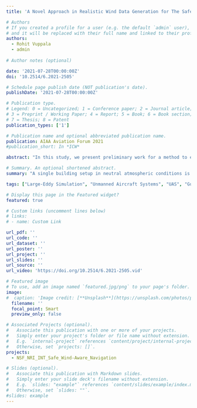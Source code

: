 ```yaml
---
title: 'A Novel Approach in Realistic Wind Data Generation for The Safe Operation of Small Unmanned Aerial Systems in Urban Environment'

# Authors
# If you created a profile for a user (e.g. the default `admin` user), write the username (folder name) here
# and it will be replaced with their full name and linked to their profile.
authors:
  - Rohit Vuppala
  - admin
  
# Author notes (optional)

date: '2021-07-28T00:00:00Z'
doi: '10.2514/6.2021-2505'

# Schedule page publish date (NOT publication's date).
publishDate: '2021-07-28T00:00:00Z'

# Publication type.
# Legend: 0 = Uncategorized; 1 = Conference paper; 2 = Journal article;
# 3 = Preprint / Working Paper; 4 = Report; 5 = Book; 6 = Book section;
# 7 = Thesis; 8 = Patent
publication_types: ['1']

# Publication name and optional abbreviated publication name.
publication: AIAA Aviation Forum 2021
#publication_short: In *ICW*

abstract: "In this study, we present preliminary work for a method to efficiently generate realistic wind data for urban environments using existing Large Eddy Simulation (LES) data for the safe operation of small unmanned aerial vehicles. A single building setup in neutral atmospheric conditions is considered a test case to demonstrate the method. The method relies on using Large Eddy Simulation data from a computational fluid dynamics simulation and a non-intrusive Reduced Order Modeling approach (ROM) coupled with Recurrent Neural Networks like Long Short Term Memory (LSTM). Proper Orthogonal Decomposition (POD) transform extracts modal coefficients from the high-resolution data snapshots. The LSTM network is trained on a specific number of modal coefficients defined by their relative information content. Modal predictions for future time steps are then obtained using this trained LSTM network without computationally expensive CFD simulations. An inverse POD transform obtains the corresponding velocity fields on these modal coefficients for future time steps. Since no prior information about the underlying governing equations is utilized for the predictions, the method is entirely non-intrusive."

# Summary. An optional shortened abstract.
summary: "A single building setup in neutral atmospheric conditions is considered a test case to demonstrate the method. The method relies on using Large Eddy Simulation data from a computational fluid dynamics simulation and a non-intrusive Reduced Order Modeling approach (ROM) coupled with Recurrent Neural Networks like Long Short Term Memory (LSTM)."

tags: ["Large-Eddy Simulation", "Unmanned Aircraft Systems", "UAS", "Gust", "Turbulence", "Urban Environment", "Machine Learning", "ROM", "LSTM", "NSF", "Award Number 1925147"]

# Display this page in the Featured widget?
featured: true

# Custom links (uncomment lines below)
# links:
# - name: Custom Link

url_pdf: ''
url_code: ''
url_dataset: ''
url_poster: ''
url_project: ''
url_slides: ''
url_source: ''
url_video: 'https://doi.org/10.2514/6.2021-2505.vid'

# Featured image
# To use, add an image named `featured.jpg/png` to your page's folder.
image:
#  caption: 'Image credit: [**Unsplash**](https://unsplash.com/photos/pLCdAaMFLTE)'
  filename: ''
  focal_point: Smart
  preview_only: false

# Associated Projects (optional).
#   Associate this publication with one or more of your projects.
#   Simply enter your project's folder or file name without extension.
#   E.g. `internal-project` references `content/project/internal-project/index.md`.
#   Otherwise, set `projects: []`.
projects:
  - NSF_NRI_INT_Safe_Wind-Aware_Navigation

# Slides (optional).
#   Associate this publication with Markdown slides.
#   Simply enter your slide deck's filename without extension.
#   E.g. `slides: "example"` references `content/slides/example/index.md`.
#   Otherwise, set `slides: ""`.
#slides: example
---
```

